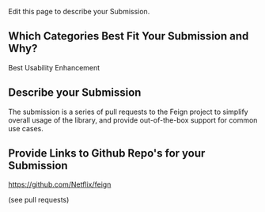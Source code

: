 Edit this page to describe your Submission.

## Which Categories Best Fit Your Submission and Why?

Best Usability Enhancement

## Describe your Submission

The submission is a series of pull requests to the Feign project to simplify overall usage of the library, and provide out-of-the-box support for common use cases.

## Provide Links to Github Repo's for your Submission

https://github.com/Netflix/feign

(see pull requests)
